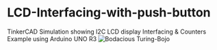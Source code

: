 # LCD-Interfacing-with-push-button
TinkerCAD Simulation showing I2C LCD display Interfacing &amp; Counters Example using Arduino UNO R3
![Bodacious Turing-Bojo](https://github.com/user-attachments/assets/68c19e68-5a2a-4419-88a1-0b35062a8814)
